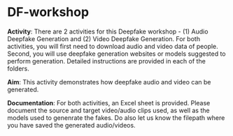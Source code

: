 # DF-workshop

**Activity**: There are 2 activities for this Deepfake workshop - (1) Audio Deepfake Generation and (2) Video Deepfake Generation. For both activities, you will first need to download audio and video data of people. Second, you will use deepfake generation websites or models suggested to perform generation. Detailed instructions are provided in each of the folders.

**Aim**: This activity demonstrates how deepfake audio and video can be generated. 

**Documentation**: For both activities, an Excel sheet is provided. Please document the source and target video/audio clips used, as well as the models used to genenrate the fakes. Do also let us know the filepath where you have saved the generated audio/videos. 
